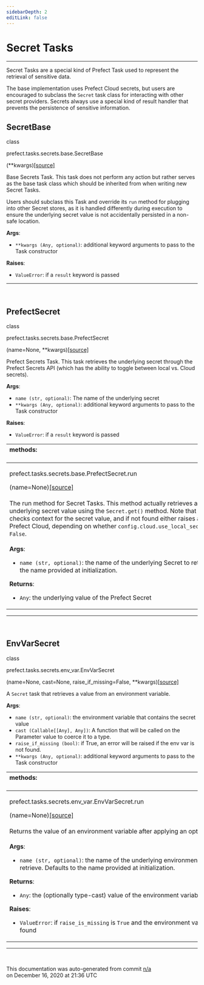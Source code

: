 ```yaml
---
sidebarDepth: 2
editLink: false
---
```

# Secret Tasks
---
Secret Tasks are a special kind of Prefect Task used to represent the retrieval of sensitive data.

The base implementation uses Prefect Cloud secrets, but users are encouraged to subclass the `Secret` task
class for interacting with other secret providers. Secrets always use a special kind of result handler that
prevents the persistence of sensitive information.
 ## SecretBase
 <div class='class-sig' id='prefect-tasks-secrets-base-secretbase'><p class="prefect-sig">class </p><p class="prefect-class">prefect.tasks.secrets.base.SecretBase</p>(**kwargs)<span class="source"><a href="https://github.com/PrefectHQ/prefect/blob/master/src/prefect/tasks/secrets/base.py#L8">[source]</a></span></div>

Base Secrets Task.  This task does not perform any action but rather serves as the base task class which should be inherited from when writing new Secret Tasks.

Users should subclass this Task and override its `run` method for plugging into other Secret stores, as it is handled differently during execution to ensure the underlying secret value is not accidentally persisted in a non-safe location.

**Args**:     <ul class="args"><li class="args">`**kwargs (Any, optional)`: additional keyword arguments to pass to the Task constructor</li></ul> **Raises**:     <ul class="args"><li class="args">`ValueError`: if a `result` keyword is passed</li></ul>


---
<br>

 ## PrefectSecret
 <div class='class-sig' id='prefect-tasks-secrets-base-prefectsecret'><p class="prefect-sig">class </p><p class="prefect-class">prefect.tasks.secrets.base.PrefectSecret</p>(name=None, **kwargs)<span class="source"><a href="https://github.com/PrefectHQ/prefect/blob/master/src/prefect/tasks/secrets/base.py#L32">[source]</a></span></div>

Prefect Secrets Task.  This task retrieves the underlying secret through the Prefect Secrets API (which has the ability to toggle between local vs. Cloud secrets).

**Args**:     <ul class="args"><li class="args">`name (str, optional)`: The name of the underlying secret     </li><li class="args">`**kwargs (Any, optional)`: additional keyword arguments to pass to the Task constructor</li></ul> **Raises**:     <ul class="args"><li class="args">`ValueError`: if a `result` keyword is passed</li></ul>

|methods: &nbsp;&nbsp;&nbsp;&nbsp;&nbsp;&nbsp;&nbsp;&nbsp;&nbsp;&nbsp;&nbsp;&nbsp;&nbsp;&nbsp;&nbsp;&nbsp;&nbsp;&nbsp;&nbsp;&nbsp;&nbsp;&nbsp;&nbsp;&nbsp;&nbsp;&nbsp;&nbsp;&nbsp;&nbsp;&nbsp;&nbsp;&nbsp;&nbsp;&nbsp;&nbsp;&nbsp;&nbsp;&nbsp;&nbsp;&nbsp;&nbsp;&nbsp;&nbsp;&nbsp;&nbsp;&nbsp;&nbsp;&nbsp;&nbsp;&nbsp;&nbsp;&nbsp;&nbsp;&nbsp;&nbsp;&nbsp;&nbsp;&nbsp;&nbsp;&nbsp;&nbsp;&nbsp;&nbsp;&nbsp;&nbsp;&nbsp;&nbsp;&nbsp;&nbsp;&nbsp;&nbsp;&nbsp;&nbsp;&nbsp;&nbsp;&nbsp;&nbsp;&nbsp;&nbsp;&nbsp;&nbsp;&nbsp;&nbsp;&nbsp;&nbsp;&nbsp;&nbsp;&nbsp;&nbsp;&nbsp;&nbsp;&nbsp;&nbsp;&nbsp;&nbsp;&nbsp;&nbsp;&nbsp;&nbsp;&nbsp;&nbsp;&nbsp;&nbsp;&nbsp;&nbsp;&nbsp;&nbsp;&nbsp;&nbsp;&nbsp;&nbsp;&nbsp;&nbsp;&nbsp;&nbsp;&nbsp;&nbsp;&nbsp;&nbsp;&nbsp;&nbsp;&nbsp;&nbsp;&nbsp;&nbsp;&nbsp;&nbsp;&nbsp;&nbsp;&nbsp;&nbsp;&nbsp;&nbsp;&nbsp;&nbsp;&nbsp;&nbsp;&nbsp;&nbsp;&nbsp;&nbsp;&nbsp;&nbsp;&nbsp;&nbsp;&nbsp;&nbsp;&nbsp;&nbsp;&nbsp;|
|:----|
 | <div class='method-sig' id='prefect-tasks-secrets-base-prefectsecret-run'><p class="prefect-class">prefect.tasks.secrets.base.PrefectSecret.run</p>(name=None)<span class="source"><a href="https://github.com/PrefectHQ/prefect/blob/master/src/prefect/tasks/secrets/base.py#L49">[source]</a></span></div>
<p class="methods">The run method for Secret Tasks.  This method actually retrieves and returns the underlying secret value using the `Secret.get()` method.  Note that this method first checks context for the secret value, and if not found either raises an error or queries Prefect Cloud, depending on whether `config.cloud.use_local_secrets` is `True` or `False`.<br><br>**Args**:     <ul class="args"><li class="args">`name (str, optional)`: the name of the underlying Secret to retrieve. Defaults         to the name provided at initialization.</li></ul> **Returns**:     <ul class="args"><li class="args">`Any`: the underlying value of the Prefect Secret</li></ul></p>|

---
<br>

 ## EnvVarSecret
 <div class='class-sig' id='prefect-tasks-secrets-env-var-envvarsecret'><p class="prefect-sig">class </p><p class="prefect-class">prefect.tasks.secrets.env_var.EnvVarSecret</p>(name=None, cast=None, raise_if_missing=False, **kwargs)<span class="source"><a href="https://github.com/PrefectHQ/prefect/blob/master/src/prefect/tasks/secrets/env_var.py#L7">[source]</a></span></div>

A `Secret` task that retrieves a value from an environment variable.

**Args**:     <ul class="args"><li class="args">`name (str, optional)`: the environment variable that contains the secret value     </li><li class="args">`cast (Callable[[Any], Any])`: A function that will be called on the Parameter         value to coerce it to a type.     </li><li class="args">`raise_if_missing (bool)`: if True, an error will be raised if the env var is not found.     </li><li class="args">`**kwargs (Any, optional)`: additional keyword arguments to pass to the Task constructor</li></ul>

|methods: &nbsp;&nbsp;&nbsp;&nbsp;&nbsp;&nbsp;&nbsp;&nbsp;&nbsp;&nbsp;&nbsp;&nbsp;&nbsp;&nbsp;&nbsp;&nbsp;&nbsp;&nbsp;&nbsp;&nbsp;&nbsp;&nbsp;&nbsp;&nbsp;&nbsp;&nbsp;&nbsp;&nbsp;&nbsp;&nbsp;&nbsp;&nbsp;&nbsp;&nbsp;&nbsp;&nbsp;&nbsp;&nbsp;&nbsp;&nbsp;&nbsp;&nbsp;&nbsp;&nbsp;&nbsp;&nbsp;&nbsp;&nbsp;&nbsp;&nbsp;&nbsp;&nbsp;&nbsp;&nbsp;&nbsp;&nbsp;&nbsp;&nbsp;&nbsp;&nbsp;&nbsp;&nbsp;&nbsp;&nbsp;&nbsp;&nbsp;&nbsp;&nbsp;&nbsp;&nbsp;&nbsp;&nbsp;&nbsp;&nbsp;&nbsp;&nbsp;&nbsp;&nbsp;&nbsp;&nbsp;&nbsp;&nbsp;&nbsp;&nbsp;&nbsp;&nbsp;&nbsp;&nbsp;&nbsp;&nbsp;&nbsp;&nbsp;&nbsp;&nbsp;&nbsp;&nbsp;&nbsp;&nbsp;&nbsp;&nbsp;&nbsp;&nbsp;&nbsp;&nbsp;&nbsp;&nbsp;&nbsp;&nbsp;&nbsp;&nbsp;&nbsp;&nbsp;&nbsp;&nbsp;&nbsp;&nbsp;&nbsp;&nbsp;&nbsp;&nbsp;&nbsp;&nbsp;&nbsp;&nbsp;&nbsp;&nbsp;&nbsp;&nbsp;&nbsp;&nbsp;&nbsp;&nbsp;&nbsp;&nbsp;&nbsp;&nbsp;&nbsp;&nbsp;&nbsp;&nbsp;&nbsp;&nbsp;&nbsp;&nbsp;&nbsp;&nbsp;&nbsp;&nbsp;&nbsp;&nbsp;|
|:----|
 | <div class='method-sig' id='prefect-tasks-secrets-env-var-envvarsecret-run'><p class="prefect-class">prefect.tasks.secrets.env_var.EnvVarSecret.run</p>(name=None)<span class="source"><a href="https://github.com/PrefectHQ/prefect/blob/master/src/prefect/tasks/secrets/env_var.py#L31">[source]</a></span></div>
<p class="methods">Returns the value of an environment variable after applying an optional `cast` function.<br><br>**Args**:     <ul class="args"><li class="args">`name (str, optional)`: the name of the underlying environment variable to         retrieve. Defaults to the name provided at initialization.</li></ul> **Returns**:     <ul class="args"><li class="args">`Any`: the (optionally type-cast) value of the environment variable</li></ul> **Raises**:     <ul class="args"><li class="args">`ValueError`: if `raise_is_missing` is `True` and the environment variable was not found</li></ul></p>|

---
<br>


<p class="auto-gen">This documentation was auto-generated from commit <a href='https://github.com/PrefectHQ/prefect/commit/n/a'>n/a</a> </br>on December 16, 2020 at 21:36 UTC</p>